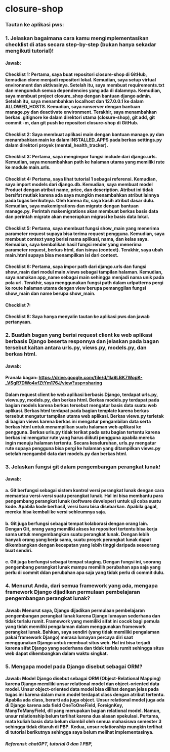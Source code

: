 # closure-shop

### Tautan ke aplikasi pws:

### 1. Jelaskan bagaimana cara kamu mengimplementasikan checklist di atas secara step-by-step (bukan hanya sekadar mengikuti tutorial)!

#### Jawab:

#### Checklist 1: Pertama, saya buat repositori closure-shop di GitHub, kemudian clone menjadi repositori lokal. Kemudian, saya setup virtual environment dan aktivasinya. Setelah itu, saya membuat requirements.txt dan mengunduh semua dependencies yang ada di dalamnya. Kemudian, saya membuat project closure_shop dengan bantuan django admin. Setelah itu, saya menambahkan localhost dan 127.0.0.1 ke dalam ALLOWED_HOSTS. Kemudian, saya runserver dengan bantuan manage.py dan deactivate environment. Terakhir, saya menambahkan berkas .gitignore ke dalam direktori utama (closure-shop), git add, git commit -m, dan git push ke repositori closure-shop di GitHub.

#### Checklist 2: Saya membuat aplikasi main dengan bantuan manage.py dan menambahkan main ke dalam INSTALLED_APPS pada berkas settings.py dalam direktori proyek (mental_health_tracker).

#### Checklist 3: Pertama, saya mengimpor fungsi include dari django.urls. Kemudian, saya menambahkan path ke halaman utama yang memiliki rute ke module main.urls.

#### Checklist 4: Pertama, saya lihat tutorial 1 sebagai referensi. Kemudian, saya import models dari django.db. Kemudian, saya membuat model Product dengan atribut name, price, dan description. Atribut ini tidak bersifat mutlak karena ada saya mungkin menambahkan atribut lainnya pada tugas berikutnya. Oleh karena itu, saya kasih atribut dasar dulu. Kemudian, saya makemigrations dan migrate dengan bantuan manage.py. Perintah makemigrations akan membuat berkas basis data dan perintah migrate akan menerapkan migrasi ke basis data lokal.

#### Checklist 5: Pertama, saya membuat fungsi show_main yang menerima parameter request supaya bisa terima request pengguna. Kemudian, saya membuat context yang berisi nama aplikasi, nama, dan kelas saya. Kemudian, saya kembalikan hasil fungsi render yang menerima parameter request, berkas html, dan isinya (context). Terakhir, saya ubah main.html supaya bisa menampilkan isi dari context.

#### Checklist 6: Pertama, saya impor path dari django.urls dan fungsi show_main dari modul main.views sebagai tampilan halaman. Kemudian, saya namakan app_name sebagai main sehingga menjadi nama unik pada pola url. Terakhir, saya menggunakan fungsi path dalam urlpatterns pergi ke route halaman utama dengan view berupa pemanggilan fungsi show_main dan name berupa show_main.

#### Checklist 7:

#### Checklist 8: Saya hanya menyalin tautan ke aplikasi pws dan jawab pertanyaan.

### 2. Buatlah bagan yang berisi request client ke web aplikasi berbasis Django beserta responnya dan jelaskan pada bagan tersebut kaitan antara urls.py, views.py, models.py, dan berkas html.

#### Jawab:

#### Pranala bagan: https://drive.google.com/file/d/1Ia9LBK7WopK-_VSgR7DWo4vfZtYm176J/view?usp=sharing

#### Dalam request client ke web aplikasi berbasis Django, terdapat urls.py, views.py, models.py, dan berkas html. Berkas models.py terdapat pada bagian models karena berkas tersebut mengatur basis data suatu web aplikasi. Berkas html terdapat pada bagian template karena berkas tersebut mengatur tampilan utama web aplikasi. Berkas views.py terletak di bagian views karena berkas ini mengatur pengambilan data serta berkas html untuk menampilkan suatu halaman web aplikasi ke pengguna. Berkas urls.py tidak terikat pada satu bagian tertentu karena berkas ini mengatur rute yang harus diikuti pengguna apabila mereka ingin menuju halaman tertentu. Secara keseluruhan, urls.py mengatur rute supaya pengguna bisa pergi ke halaman yang ditampilkan views.py setelah mengambil data dari models.py dan berkas html.

### 3. Jelaskan fungsi git dalam pengembangan perangkat lunak!

#### Jawab:

#### a. Git berfungsi sebagai sistem kontrol versi perangkat lunak dengan cara memantau versi-versi suatu perangkat lunak. Hal ini bisa membantu para pengembang perangkat lunak (software developer) untuk uji coba suatu kode. Apabila kode berhasil, versi baru bisa disebarkan. Apabila gagal, mereka bisa kembali ke versi sebleumnya saja.

#### b. Git juga berfungsi sebagai tempat kolaborasi dengan orang lain. Dengan Git, orang yang memiliki akses ke repositori tertentu bisa kerja sama untuk mengembangkan suatu perangkat lunak. Dengan lebih banyak orang yang kerja sama, suatu proyek perangkat lunak dapat dikembangkan dengan kecepatan yang lebih tinggi daripada seseorang buat sendiri.

#### c. Git juga berfungsi sebagai tempat staging. Dengan fungsi ini, seorang pengembang perangkat lunak mampu memilih perubahan apa saja yang perlu di commit ddan perubahan apa saja yang tidak perlu di commit dulu.

### 4. Menurut Anda, dari semua framework yang ada, mengapa framework Django dijadikan permulaan pembelajaran pengembangan perangkat lunak?

#### Jawab: Menurut saya, Django dijadikan permulaan pembelajaran pengembangan perangkat lunak karena Django lumayan sederhana dan tidak terlalu rumit. Framework yang memiliki sifat ini cocok bagi pemula yang tidak memiliki pengalaman dalam menggunakan framework perangkat lunak. Bahkan, saya sendiri (yang tidak memiliki pengalaman pakai framework Django) merasa lumayan percaya diri saat menggunakan Django untuk membuat situs web. Hal ini bisa terjadi karena sifat Django yang sederhana dan tidak terlalu rumit sehingga situs web dapat dikembangkan dalam waktu singkat.

### 5. Mengapa model pada Django disebut sebagai ORM?

#### Jawab: Model Django disebut sebagai ORM (Object-Relational Mapping) karena Django memiliki unsur relational model dan object-oriented data model. Unsur object-oriented data model bisa dilihat dengan jelas pada tugas ini karena dalam main.model terdapat class dengan atribut tertentu. Apabila ada class, berarti ada juga object. Unsur relational model juga ada di Django karena ada field OneToOneField, ForeignKey, ManyToManyField, dll yang merupakan bagian relational model. Namun, unsur relationship belum terlihat karena dua alasan spekulasi. Pertama, mata kuliah basis data belum diambil oleh semua mahasiswa semester 3 sehingga tidak ditaruh di PBP. Kedua, unsur relationship mungkin terlihat di tutorial berikutnya sehingga saya belum melihat implementasinya.

##### Referensi: chatGPT, tutorial 0 dan 1 PBP,
